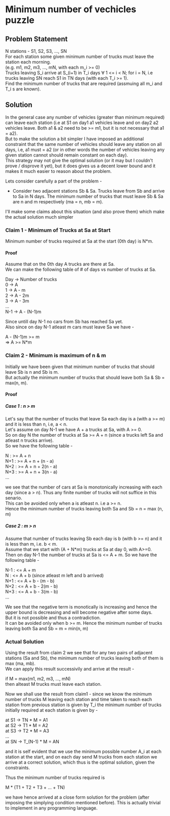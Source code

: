 # Minimum number of vechicles puzzle

## Problem Statement

N stations - S1, S2, S3, ..., SN  
For each station some given minimum number of trucks must leave the station each morning.  
(e.g. m1, m2, m3, ..., mN, with each m_i >= 0)  
Trucks leaving S_i arrive at S_(i+1) in T_i days ∀ 1 <= i < N; for i = N, i.e trucks leaving SN reach S1 in TN days (with each T_i >= 1).  
Find the minimum number of trucks that are required (assmuing all m_i and T_i s are known). 

## Solution

In the general case any number of vehicles (greater than minimum required) can leave each station (i.e at S1 on day1 a1 vehicles leave and on day2 a2 vehicles leave. Both a1 & a2 need to be >= m1, but it is not necessary that a1 = a2).  
But to make the solution a bit simpler I have imposed an additional constraint that the same number of vehicles should leave any station on all days, i.e, a1 must = a2 (or in other words the number of vehicles leaving any given station cannot should remain constant on each day).  
This strategy may not give the optimal solution (or it may but I couldn't prove / disprove it yet), but it does gives us a decent lower bound and it makes it much easier to reason about the problem.

Lets consider carefully a part of the problem -  
 - Consider two adjacent stations Sb & Sa. Trucks leave from Sb and arrive to Sa in N days. The minimum number of trucks that must leave Sb & Sa are n and m respectively (ma = n, mb = m).  

I'll make some claims about this situation (and also prove them) which make the actual solution much simpler

### Claim 1 - Minimum of Trucks at Sa at Start

Minimum number of trucks required at Sa at the start (0th day) is N*m.

#### Proof
Assume that on the 0th day A trucks are there at Sa.  
We can make the following table of # of days vs number of trucks at Sa.

Day -> Number of trucks  
0 -> A  
1 -> A - m  
2 -> A - 2m  
3 -> A - 3m  
...  
N-1 -> A - (N-1)m

Since untill day N-1 no cars from Sb has reached Sa yet.  
Also since on day N-1 atleast m cars must leave Sa we have -

A - (N-1)m >= m  
=> A >= N*m

### Claim 2 - Minimum is maximum of n & m

Initially we have been given that minimum number of trucks that should leave Sb is n and Sb is m.  
But actually the minimum number of trucks that should leave both Sa & Sb = max(n, m).

#### Proof

##### Case 1 : n > m

Let's say that the number of trucks that leave Sa each day is a (with a >= m) and it is less than n, i.e, a < n.  
Let's assume on day N-1 we have A + a trucks at Sa, with A >= 0.  
So on day N the number of trucks at Sa >= A + n (since a trucks left Sa and atleast n trucks arrive).  
So we have the following table -

N   : >= A + n  
N+1 : >= A + n + (n - a)  
N+2 : >= A + n + 2(n - a)  
N+3 : >= A + n + 3(n - a)  
...

we see that the number of cars at Sa is monotonically increasing with each day (since a > n). Thus any finite number of trucks will not suffice in this senario.  
This can be avoided only when a is atleast n. i.e a >= n.   
Hence the minimum number of trucks leaving both Sa and Sb = n = max (n, m)

##### Case 2 : m > n 

Assume that number of trucks leaving Sb each day is b (with b >= n) and it is less than m, i.e. b < m.  
Assume that we start with (A + N*m) trucks at Sa at day 0, with A>=0.  
Then on day N-1 the number of trucks at Sa is <= A + m.
So we have the following table -

N-1 : <= A + m   
N   : <=  A + b (since atleast m left and b arrived)  
N+1 : <= A + b - (m - b)  
N+2 : <= A + b - 2(m - b)  
N+3 : <= A + b - 3(m - b)  
...

We see that the negative term is monotically is increasing and hence the upper bound is decreasing and will become negative after some days.  
But it is not possible and thus a contradiction.  
It can be avoided only when b >= m.
Hence the minimum number of trucks leaving both Sa and Sb = m = min(n, m)

### Actual Solution

Using the result from claim 2 we see that for any two pairs of adjacent stations (Sa and Sb), the minimum number of trucks leaving both of them is max (ma, mb).  
We can apply this result successivily and arrive at the result - 

if M = max(m1, m2, m3, ..., mN)  
then alteast M trucks must leave each station.

Now we shall use the result from claim1 - since we know the minimum number of trucks M leaving each station and time taken to reach each station from previous station is given by T_i the minimum number of trucks initially required at each station is given by - 

at S1 -> TN * M = A1  
at S2 -> T1 * M = A2   
at S3 -> T2 * M = A3  
...  
at SN -> T_(N-1) * M = AN    

and it is self evident that we use the minimum possible number A_i at each station at the start, and on each day send M trucks from each station we arrive at a correct solution, which thus is the optimal solution, given the constraints.  

Thus the minimum number of trucks required is  

M * (T1 + T2 + T3 + ... + TN)

we have hence arrived at a close form solution for the problem (after imposing the simplying condition mentioned before). This is actually trivial to implement in any programming language.
